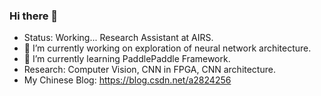 ### Hi there 👋

- Status: Working... Research Assistant at AIRS.
- 🔭 I’m currently working on exploration of neural network architecture.
- 🌱 I’m currently learning PaddlePaddle Framework.
- Research: Computer Vision, CNN in FPGA, CNN architecture.
- My Chinese Blog: https://blog.csdn.net/a2824256
